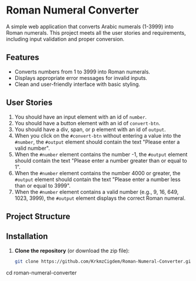 # Roman Numeral Converter

A simple web application that converts Arabic numerals (1-3999) into Roman numerals. This project meets all the user stories and requirements, including input validation and proper conversion.

## Features

- Converts numbers from 1 to 3999 into Roman numerals.
- Displays appropriate error messages for invalid inputs.
- Clean and user-friendly interface with basic styling.

## User Stories

1. You should have an input element with an id of `number`.
2. You should have a button element with an id of `convert-btn`.
3. You should have a div, span, or p element with an id of `output`.
4. When you click on the `#convert-btn` without entering a value into the `#number`, the `#output` element should contain the text "Please enter a valid number".
5. When the `#number` element contains the number -1, the `#output` element should contain the text "Please enter a number greater than or equal to 1".
6. When the `#number` element contains the number 4000 or greater, the `#output` element should contain the text "Please enter a number less than or equal to 3999".
7. When the `#number` element contains a valid number (e.g., 9, 16, 649, 1023, 3999), the `#output` element displays the correct Roman numeral.

## Project Structure


## Installation

1. **Clone the repository** (or download the zip file):

   ```bash
   git clone https://github.com/KrkmzCigdem/Roman-Numeral-Converter.git

cd roman-numeral-converter

